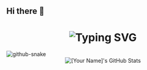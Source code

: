 ## Hi there 👋
<div align="center">
    <h1>
        <img src="https://readme-typing-svg.herokuapp.com?font=Jetbrains+mono&size=40&duration=3000&color=33FF33&center=true&vCenter=true&width=435&lines=Hey..+I'm+Mathavan;This+is..;..my+Github..;" alt="Typing SVG"/>
    </h1>
</div>



<picture>
  <source media="(prefers-color-scheme: dark)" srcset="github-snake-dark.svg" />
  <source media="(prefers-color-scheme: light)" srcset="github-snake.svg" />
  <img alt="github-snake" src="github-snake.svg" />
</picture>


<div align="center">
    <img src="https://github-profile-summary-cards.vercel.app/api/cards/profile-details?username=Mathavan208&theme=github_dark" alt="[Your Name]'s GitHub Stats"/>
</div>
<!--
**Mathavan208/Mathavan208** is a ✨ _special_ ✨ repository because its `README.md` (this file) appears on your GitHub profile.

Here are some ideas to get you started:

- 🔭 I’m currently pursuing as a Student in rajalakshmi engineering college
- 🌱 I’m currently learning deep learning 
- 👯 I’m looking to collaborate on Full stack projects based on MERN STACK
- 🤔 I’m looking for help with Full Stack

